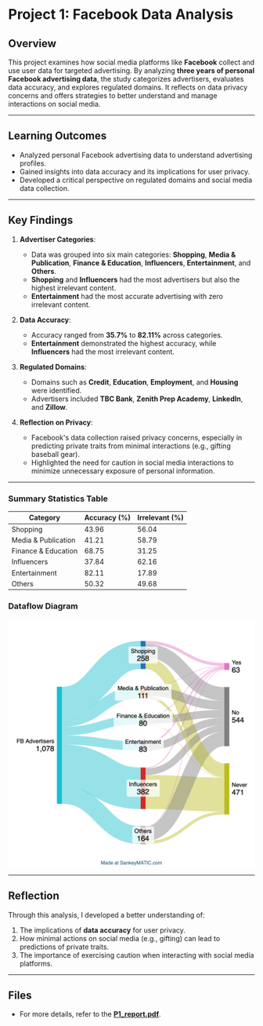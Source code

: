 # Project 1: Facebook Data Analysis

## Overview

This project examines how social media platforms like **Facebook** collect and use user data for targeted advertising. By analyzing **three years of personal Facebook advertising data**, the study categorizes advertisers, evaluates data accuracy, and explores regulated domains. It reflects on data privacy concerns and offers strategies to better understand and manage interactions on social media.

---

## Learning Outcomes
- Analyzed personal Facebook advertising data to understand advertising profiles.
- Gained insights into data accuracy and its implications for user privacy.
- Developed a critical perspective on regulated domains and social media data collection.

---

## Key Findings

1. **Advertiser Categories**:
   - Data was grouped into six main categories: **Shopping**, **Media & Publication**, **Finance & Education**, **Influencers**, **Entertainment**, and **Others**.
   - **Shopping** and **Influencers** had the most advertisers but also the highest irrelevant content.
   - **Entertainment** had the most accurate advertising with zero irrelevant content.

2. **Data Accuracy**:
   - Accuracy ranged from **35.7%** to **82.11%** across categories.
   - **Entertainment** demonstrated the highest accuracy, while **Influencers** had the most irrelevant content.

3. **Regulated Domains**:
   - Domains such as **Credit**, **Education**, **Employment**, and **Housing** were identified.
   - Advertisers included **TBC Bank**, **Zenith Prep Academy**, **LinkedIn**, and **Zillow**.

4. **Reflection on Privacy**:
   - Facebook's data collection raised privacy concerns, especially in predicting private traits from minimal interactions (e.g., gifting baseball gear).
   - Highlighted the need for caution in social media interactions to minimize unnecessary exposure of personal information.

---

### Summary Statistics Table
| **Category**           | **Accuracy (%)** | **Irrelevant (%)** |
|-------------------------|------------------|---------------------|
| Shopping               | 43.96           | 56.04              |
| Media & Publication    | 41.21           | 58.79              |
| Finance & Education    | 68.75           | 31.25              |
| Influencers            | 37.84           | 62.16              |
| Entertainment          | 82.11           | 17.89              |
| Others                 | 50.32           | 49.68              |

### Dataflow Diagram
![Dataflow Diagram](dataflow.png)

---

## Reflection

Through this analysis, I developed a better understanding of:
1. The implications of **data accuracy** for user privacy.
2. How minimal actions on social media (e.g., gifting) can lead to predictions of private traits.
3. The importance of exercising caution when interacting with social media platforms.

---

## Files
- For more details, refer to the **[P1_report.pdf](P1_report.pdf)**.
